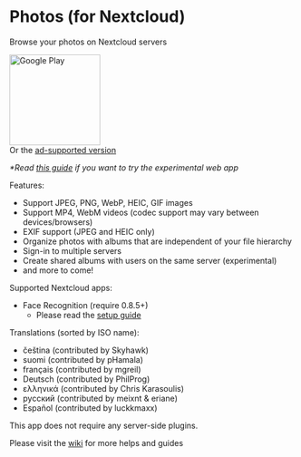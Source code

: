 # Photos (for Nextcloud)
Browse your photos on Nextcloud servers

[<img src="https://play.google.com/intl/en_us/badges/static/images/badges/en_badge_web_generic.png" alt="Google Play" width="160" />](https://play.google.com/store/apps/details?id=com.nkming.nc_photos.paid&referrer=utm_source%3Drepo)  
Or the [ad-supported version](https://play.google.com/store/apps/details?id=com.nkming.nc_photos&referrer=utm_source%3Drepo)

*\*Read [this guide](https://gitlab.com/nkming2/nc-photos/-/wikis/Help/Web-App) if you want to try the experimental web app*

Features:
- Support JPEG, PNG, WebP, HEIC, GIF images
- Support MP4, WebM videos (codec support may vary between devices/browsers)
- EXIF support (JPEG and HEIC only)
- Organize photos with albums that are independent of your file hierarchy
- Sign-in to multiple servers
- Create shared albums with users on the same server (experimental)
- and more to come!

Supported Nextcloud apps:
- Face Recognition (require 0.8.5+)
  - Please read the [setup guide](https://gitlab.com/nkming2/nc-photos/-/wikis/help/people)

Translations (sorted by ISO name):
- čeština (contributed by Skyhawk)
- suomi (contributed by pHamala)
- français (contributed by mgreil)
- Deutsch (contributed by PhilProg)
- ελληνικά (contributed by Chris Karasoulis)
- русский (contributed by meixnt & eriane)
- Español (contributed by luckkmaxx)

This app does not require any server-side plugins.

Please visit the [wiki](https://gitlab.com/nkming2/nc-photos/-/wikis/home) for more helps and guides
